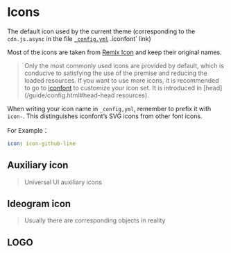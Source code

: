 # Icons

The default icon used by the current theme (corresponding to the `cdn.js.async` in the file [`_config.yml`](https://github.com/YunYouJun/hexo-theme-yun/blob/dev/_config.yml#L277) .iconfont` link)

Most of the icons are taken from [Remix Icon](https://remixicon.com/) and keep their original names.

> Only the most commonly used icons are provided by default, which is conducive to satisfying the use of the premise and reducing the loaded resources. If you want to use more icons, it is recommended to go to [iconfont](https://www.iconfont.cn/) to customize your icon set. It is introduced in [head](/guide/config.html#head-head resources).

When writing your icon name in `_config,yml`, remember to prefix it with `icon-`. This distinguishes iconfont’s SVG icons from other font icons.

For Example：

```yaml
icon: icon-github-line
```

## Auxiliary icon

> Universal UI auxiliary icons

<display-icon v-for="aria in arias" :icon="aria"></display-icon>

## Ideogram icon

> Usually there are corresponding objects in reality

<display-icon v-for="object in objects" :icon="object"></display-icon>

## LOGO

<display-icon v-for="logo in logos" :icon="logo"></display-icon>

<div class="toast" id="toast">
  Copy Sucessfully.
</div>

<script>
import icons from "~/assets/icons.json"
export default {
  data() {
    return {
      ...icons
    }
  }
}
</script>

<style lang="scss">
.toast {
  position: fixed;
  top: 5rem;
  color: white;
  background-color: #4CAF50;
  border-radius: 2rem;
  padding: 0.5rem 2rem;
  box-shadow: 0 0 0.2rem #4CAF50;
  transition: 0.4s;
  opacity: 0;

  &.show {
    opacity: 1;
  }
}
</style>
